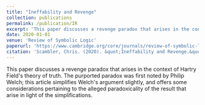 ```yaml
---
title: "Ineffability and Revenge"
collection: publications
permalink: /publication/IR
excerpt: 'This paper discusses a revenge paradox that arises in the context of Hartry Field's theory of truth. The purported paradox was first noted by Philip Welch; this article simplifies Welch's argument slightly, and offers some considerations pertaining to the alleged paradoxicality of the result that arise in light of the simplifications.'
date: 2020-01-01
venue: 'Review of Symbolic Logic'
paperurl: 'https://www.cambridge.org/core/journals/review-of-symbolic-logic/article/abs/ineffability-and-revenge/21F84612DD48D61C16E2410D2FB6FF89'
citation: 'Scambler, Chris. (2020). &quot;Ineffability and Revenge.&quot; <i>Review of Symbolic Logic</i>. 13(4), 797-809.'
---
```

This paper discusses a revenge paradox that arises in the context of Hartry Field's theory of truth. The purported paradox was first noted by Philip Welch; this article simplifies Welch's argument slightly, and offers some considerations pertaining to the alleged paradoxicality of the result that arise in light of the simplifications.

